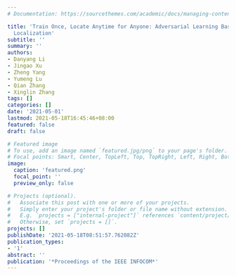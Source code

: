 ```yaml
---
# Documentation: https://sourcethemes.com/academic/docs/managing-content/

title: 'Train Once, Locate Anytime for Anyone: Adversarial Learning Based Wireless
  Localization'
subtitle: ''
summary: ''
authors:
- Danyang Li
- Jingao Xu
- Zheng Yang
- Yumeng Lu
- Qian Zhang
- Xinglin Zhang
tags: []
categories: []
date: '2021-05-01'
lastmod: 2021-05-18T16:45:46+08:00
featured: false
draft: false

# Featured image
# To use, add an image named `featured.jpg/png` to your page's folder.
# Focal points: Smart, Center, TopLeft, Top, TopRight, Left, Right, BottomLeft, Bottom, BottomRight.
image:
  caption: 'featured.png'
  focal_point: ''
  preview_only: false

# Projects (optional).
#   Associate this post with one or more of your projects.
#   Simply enter your project's folder or file name without extension.
#   E.g. `projects = ["internal-project"]` references `content/project/deep-learning/index.md`.
#   Otherwise, set `projects = []`.
projects: []
publishDate: '2021-05-18T08:51:57.762082Z'
publication_types:
- '1'
abstract: ''
publication: '*Proceedings of the IEEE INFOCOM*'
---
```

